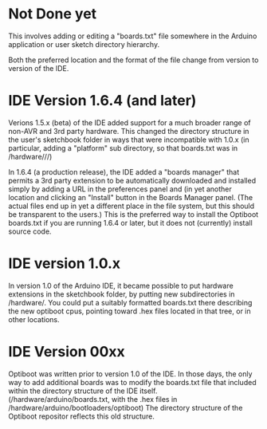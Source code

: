 # Not Done yet #

This involves adding or editing a "boards.txt" file somewhere in the Arduino application or user sketch directory hierarchy.

Both the preferred location and the format of the file change from version to version of the IDE.

# IDE Version 1.6.4 (and later)
Verions 1.5.x (beta) of the IDE added support for a much broader range of non-AVR and 3rd party hardware.  This changed the directory structure in the user's sketchbook folder in ways that were incompatible with 1.0.x (in particular, adding a "platform" sub directory, so that boards.txt was in <sketchbook>/hardware/<extname>/<platformname>/)

In 1.6.4 (a production release), the IDE added a "boards manager" that permits a 3rd party extension to be automatically downloaded and installed simply by adding a URL in the preferences panel and (in yet another location and clicking an "Install" button in the Boards Manager panel.  (The actual files end up in yet a different place in the file system, but this should be transparent to the users.)  This is the preferred way to install the Optiboot boards.txt if you are running 1.6.4 or later, but it does not (currently) install source code.

# IDE version 1.0.x
In version 1.0 of the Arduino IDE, it became possible to put hardware extensions in the sketchbook folder, by putting new subdirectories in <sketchbook>/hardware/<extname>.  You could put a suitably formatted boards.txt there describing the new optiboot cpus, pointing toward .hex files located in that tree, or in other locations.


# IDE Version 00xx
Optiboot was written prior to version 1.0 of the IDE.  In those days, the only way to add additional boards was to modify the boards.txt file that included within the directory structure of the IDE itself. (<installDir>/hardware/arduino/boards.txt, with the .hex files in <installDir>/hardware/arduino/bootloaders/optiboot)  The directory structure of the Optiboot repositor reflects this old structure.

